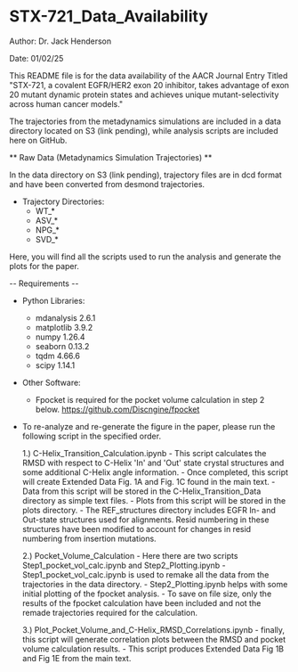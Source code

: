 # STX-721_Data_Availability

Author: Dr. Jack Henderson

Date: 01/02/25

This README file is for the data availability of the AACR Journal Entry Titled "STX-721, a covalent EGFR/HER2 exon 20 inhibitor, takes advantage of exon 20 mutant dynamic protein states and achieves unique mutant-selectivity across human cancer models."

The trajectories from the metadynamics simulations are included in a data directory located on S3 (link pending), while analysis scripts are included here on GitHub.

** Raw Data (Metadynamics Simulation Trajectories) **

In the data directory on S3 (link pending), trajectory files are in dcd format and have been converted from desmond trajectories.

- Trajectory Directories:
    - WT_*
    - ASV_*
    - NPG_*
    - SVD_*


Here, you will find all the scripts used to run the analysis and generate the plots for the paper.

-- Requirements --

- Python Libraries:
    - mdanalysis                2.6.1
    - matplotlib                3.9.2
    - numpy                     1.26.4
    - seaborn                   0.13.2
    - tqdm                      4.66.6
    - scipy                     1.14.1

- Other Software:
    - Fpocket is required for the pocket volume calculation in step 2 below. https://github.com/Discngine/fpocket

- To re-analyze and re-generate the figure in the paper, please run the following script in the specified order.

    1.) C-Helix_Transition_Calculation.ipynb
        - This script calculates the RMSD with respect to C-Helix 'In' and 'Out' state crystal structures and some additional C-Helix angle information.
        - Once completed, this script will create Extended Data Fig. 1A and Fig. 1C found in the main text.
        - Data from this script will be stored in the C-Helix_Transition_Data directory as simple text files.
        - Plots from this script will be stored in the plots directory.
        - The REF_structures directory includes EGFR In- and Out-state structures used for alignments. Resid numbering in these structures have been modified to account for changes in resid numbering from insertion mutations.

    2.) Pocket_Volume_Calculation
        - Here there are two scripts Step1_pocket_vol_calc.ipynb and Step2_Plotting.ipynb
        - Step1_pocket_vol_calc.ipynb is used to remake all the data from the trajectories in the data directory.
        - Step2_Plotting.ipynb helps with some initial plotting of the fpocket analysis.
        - To save on file size, only the results of the fpocket calculation have been included and not the remade trajectories required for the calculation.

    3.) Plot_Pocket_Volume_and_C-Helix_RMSD_Correlations.ipynb
        - finally, this script will generate correlation plots between the RMSD and pocket volume calculation results.
        - This script produces Extended Data Fig 1B and Fig 1E from the main text.

